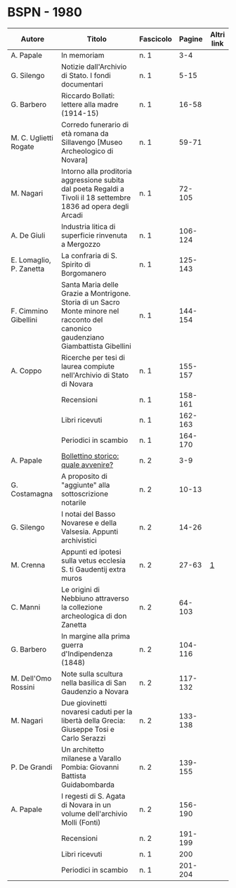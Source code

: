# BSPN - 1980

| Autore                  | Titolo                                                                                                                              | Fascicolo | Pagine  | Altri link                                             |
|-------------------------|-------------------------------------------------------------------------------------------------------------------------------------|-----------|---------|--------------------------------------------------------|
| A. Papale               | In memoriam                                                                                                                         | n. 1      | 3-4     |                                                        |
| G. Silengo              | Notizie dall'Archivio di Stato. I fondi documentari                                                                                 | n. 1      | 5-15    |                                                        |
| G. Barbero              | Riccardo Bollati: lettere alla madre (1914-15)                                                                                      | n. 1      | 16-58   |                                                        |
| M. C. Uglietti Rogate   | Corredo funerario di età romana da Sillavengo [Museo Archeologico di Novara]                                                        | n. 1      | 59-71   |                                                        |
| M. Nagari               | Intorno alla proditoria aggressione subita dal poeta Regaldi a Tivoli il 18 settembre 1836 ad opera degli Arcadi                    | n. 1      | 72-105  |                                                        |
| A. De Giuli             | Industria litica di superficie rinvenuta a Mergozzo                                                                                 | n. 1      | 106-124 |                                                        |
| E. Lomaglio, P. Zanetta | La confraria di S. Spirito di Borgomanero                                                                                           | n. 1      | 125-143 |                                                        |
| F. Cimmino Gibellini    | Santa Maria delle Grazie a Montrigone. Storia di un Sacro Monte minore nel racconto del canonico gaudenziano Giambattista Gibellini | n. 1      | 144-154 |                                                        |
| A. Coppo                | Ricerche per tesi di laurea compiute nell'Archivio di Stato di Novara                                                               | n. 1      | 155-157 |                                                        |
|                         | Recensioni                                                                                                                          | n. 1      | 158-161 |                                                        |
|                         | Libri ricevuti                                                                                                                      | n. 1      | 162-163 |                                                        |
|                         | Periodici in scambio                                                                                                                | n. 1      | 164-170 |                                                        |
| A. Papale               | [Bollettino storico: quale avvenire?](http://www.ssno.it/SSN/ssn_ssn06.html)                                                        | n. 2      | 3-9     |                                                        |
| G. Costamagna           | A proposito di "aggiunte" alla sottoscrizione notarile                                                                              | n. 2      | 10-13   |                                                        |
| G. Silengo              | I notai del Basso Novarese e della Valsesia. Appunti archivistici                                                                   | n. 2      | 14-26   |                                                        |
| M. Crenna               | Appunti ed ipotesi sulla vetus ecclesia S. ti Gaudentij extra muros                                                                 | n. 2      | 27-63   | [1](https://en.calameo.com/read/004733128511ea5d03196) |
| C. Manni                | Le origini di Nebbiuno attraverso la collezione archeologica di don Zanetta                                                         | n. 2      | 64-103  |                                                        |
| G. Barbero              | In margine alla prima guerra d'Indipendenza (1848)                                                                                  | n. 2      | 104-116 |                                                        |
| M. Dell'Omo Rossini     | Note sulla scultura nella basilica di San Gaudenzio a Novara                                                                        | n. 2      | 117-132 |                                                        |
| M. Nagari               | Due giovinetti novaresi caduti per la libertà della Grecia: Giuseppe Tosi e Carlo Serazzi                                           | n. 2      | 133-138 |                                                        |
| P. De Grandi            | Un architetto milanese a Varallo Pombia: Giovanni Battista Guidabombarda                                                            | n. 2      | 139-155 |                                                        |
| A. Papale               | I regesti di S. Agata di Novara in un volume dell'archivio Molli (Fonti)                                                            | n. 2      | 156-190 |                                                        |
|                         | Recensioni                                                                                                                          | n. 2      | 191-199 |                                                        |
|                         | Libri ricevuti                                                                                                                      | n. 1      | 200     |                                                        |
|                         | Periodici in scambio                                                                                                                | n. 1      | 201-204 |                                                        |
